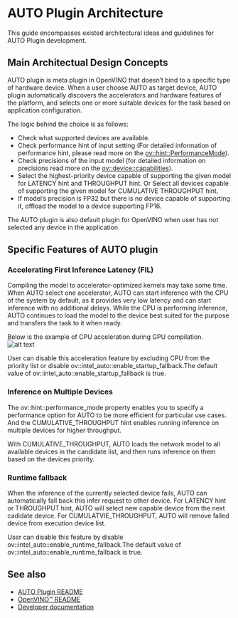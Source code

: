 # AUTO Plugin Architecture

This guide encompasses existed architectural ideas and guidelines for AUTO Plugin development.

## Main Architectual Design Concepts

AUTO plugin is meta plugin in OpenVINO that doesn’t bind to a specific type of hardware device. When a user choose AUTO as target device, AUTO plugin automatically discovers the accelerators and hardware features of the platform, and selects one or more suitable devices for the task based on application configuration.

The logic behind the choice is as follows:
* Check what supported devices are available.
* Check performance hint of input setting (For detailed information of performance hint, please read more on the [ov::hint::PerformanceMode](https://docs.openvino.ai/latest/openvino_docs_OV_UG_Performance_Hints.html)).
* Check precisions of the input model (for detailed information on precisions read more on the [ov::device::capabilities](https://docs.openvino.ai/latest/namespaceov_1_1device_1_1capability.html)).
* Select the highest-priority device capable of supporting the given model for LATENCY hint and THROUGHPUT hint. Or Select all devices capable of supporting the given model for CUMULATIVE THROUGHPUT hint.
* If model’s precision is FP32 but there is no device capable of supporting it, offload the model to a device supporting FP16.

The AUTO plugin is also default plugin for OpenVINO when user has not selected any device in the application.

## Specific Features of AUTO plugin

### Accelerating First Inference Latency (FIL)

Compiling the model to accelerator-optimized kernels may take some time. When AUTO select one accelerator, AUTO can start inference with the CPU of the system by default, as it provides very low latency and can start inference with no additional delays. While the CPU is performing inference, AUTO continues to load the model to the device best suited for the purpose and transfers the task to it when ready. 

Below is the example of CPU acceleration during GPU compilation. 
![alt text](https://docs.openvino.ai/latest/_images/autoplugin_accelerate.svg "AUTO cuts first inference latency (FIL) by running inference on the CPU until the GPU is ready")

User can disable this acceleration feature by excluding CPU from the priority list or disable ov::intel_auto::enable_startup_fallback.The default value of ov::intel_auto::enable_startup_fallback is true.

### Inference on Multiple Devices

The ov::hint::performance_mode property enables you to specify a performance option for AUTO to be more efficient for particular use cases. And the CUMULATIVE_THROUGHPUT hint enables running inference on multiple devices for higher throughput. 

With CUMULATIVE_THROUGHPUT, AUTO loads the network model to all available devices in the candidate list, and then runs inference on them based on the devices priority.

### Runtime fallback

When the inference of the currently selected device fails, AUTO can automatically fall back this infer request to other device. For LATENCY hint or THROUGHPUT hint, AUTO will select new capable device from the next cadidate device. For CUMULATVIE_THROUGHPUT, AUTO will remove failed device from execution device list.

User can disable this feature by disable ov::intel_auto::enable_runtime_fallback.The default value of ov::intel_auto::enable_runtime_fallback is true.

## See also
 * [AUTO Plugin README](../README.md)
 * [OpenVINO™ README](../../../../README.md)
 * [Developer documentation](../../../../docs/dev/index.md)
